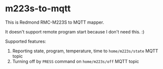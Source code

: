 # m223s-to-mqtt

This is Redmond RMC-M223S to MQTT mapper.

It doesn't support remote program start because I don't need this. :)

Supported features:
1. Reporting state, program, temperature, time to `home/m223s/state` MQTT topic
2. Turning off by `PRESS` command on `home/m223s/off` MQTT topic
